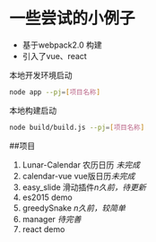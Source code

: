 # 一些尝试的小例子

* 基于webpack2.0 构建
* 引入了vue、react

本地开发环境启动

```bash
node app --pj=[项目名称]
```

本地构建启动

```bash
node build/build.js --pj=[项目名称]
```

##项目

1. Lunar-Calendar 农历日历 *未完成*
2. calendar-vue  vue版日历*未完成*
3. easy_slide 滑动插件*n久前，待更新*
4. es2015 demo
5. greedySnake *n久前，较简单*
6. manager *待完善*
7. react demo
